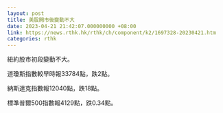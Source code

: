 ```yaml
---
layout: post
title: 美股開市後變動不大
date: 2023-04-21 21:42:07.000000000 +08:00
link: https://news.rthk.hk/rthk/ch/component/k2/1697328-20230421.htm
categories: rthk
---
```


紐約股市初段變動不大。

道瓊斯指數較早時報33784點，跌2點。

納斯達克指數報12040點，跌18點。

標準普爾500指數報4129點，跌0.34點。

